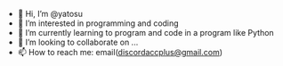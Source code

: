 - 👋 Hi, I’m @yatosu
- 👀 I’m interested in programming and coding
- 🌱 I’m currently learning to program and code in a program like Python
- 💞️ I’m looking to collaborate on ...
- 📫 How to reach me: email(discordaccplus@gmail.com)

<!---
yatosu/yatosu is a ✨ special ✨ repository because its `README.md` (this file) appears on your GitHub profile.
You can click the Preview link to take a look at your changes.
--->
